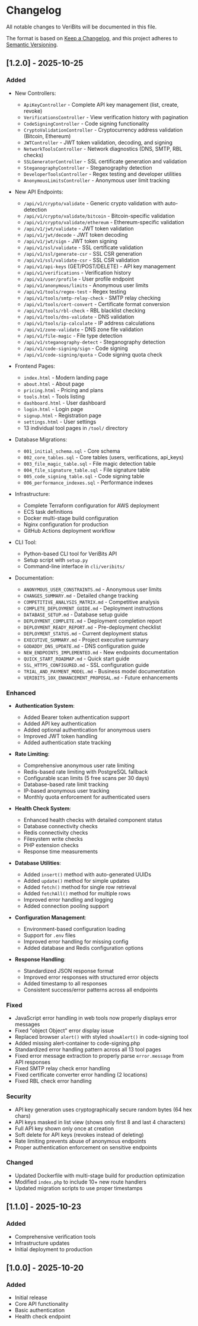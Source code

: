 # Changelog

All notable changes to VeriBits will be documented in this file.

The format is based on [Keep a Changelog](https://keepachangelog.com/en/1.0.0/),
and this project adheres to [Semantic Versioning](https://semver.org/spec/v2.0.0.html).

## [1.2.0] - 2025-10-25

### Added
- New Controllers:
  - `ApiKeyController` - Complete API key management (list, create, revoke)
  - `VerificationsController` - View verification history with pagination
  - `CodeSigningController` - Code signing functionality
  - `CryptoValidationController` - Cryptocurrency address validation (Bitcoin, Ethereum)
  - `JWTController` - JWT token validation, decoding, and signing
  - `NetworkToolsController` - Network diagnostics (DNS, SMTP, RBL checks)
  - `SSLGeneratorController` - SSL certificate generation and validation
  - `SteganographyController` - Steganography detection
  - `DeveloperToolsController` - Regex testing and developer utilities
  - `AnonymousLimitsController` - Anonymous user limit tracking

- New API Endpoints:
  - `/api/v1/crypto/validate` - Generic crypto validation with auto-detection
  - `/api/v1/crypto/validate/bitcoin` - Bitcoin-specific validation
  - `/api/v1/crypto/validate/ethereum` - Ethereum-specific validation
  - `/api/v1/jwt/validate` - JWT token validation
  - `/api/v1/jwt/decode` - JWT token decoding
  - `/api/v1/jwt/sign` - JWT token signing
  - `/api/v1/ssl/validate` - SSL certificate validation
  - `/api/v1/ssl/generate-csr` - SSL CSR generation
  - `/api/v1/ssl/validate-csr` - SSL CSR validation
  - `/api/v1/api-keys` (GET/POST/DELETE) - API key management
  - `/api/v1/verifications` - Verification history
  - `/api/v1/user/profile` - User profile endpoint
  - `/api/v1/anonymous/limits` - Anonymous user limits
  - `/api/v1/tools/regex-test` - Regex testing
  - `/api/v1/tools/smtp-relay-check` - SMTP relay checking
  - `/api/v1/tools/cert-convert` - Certificate format conversion
  - `/api/v1/tools/rbl-check` - RBL blacklist checking
  - `/api/v1/tools/dns-validate` - DNS validation
  - `/api/v1/tools/ip-calculate` - IP address calculations
  - `/api/v1/zone-validate` - DNS zone file validation
  - `/api/v1/file-magic` - File type detection
  - `/api/v1/steganography-detect` - Steganography detection
  - `/api/v1/code-signing/sign` - Code signing
  - `/api/v1/code-signing/quota` - Code signing quota check

- Frontend Pages:
  - `index.html` - Modern landing page
  - `about.html` - About page
  - `pricing.html` - Pricing and plans
  - `tools.html` - Tools listing
  - `dashboard.html` - User dashboard
  - `login.html` - Login page
  - `signup.html` - Registration page
  - `settings.html` - User settings
  - 13 individual tool pages in `/tool/` directory

- Database Migrations:
  - `001_initial_schema.sql` - Core schema
  - `002_core_tables.sql` - Core tables (users, verifications, api_keys)
  - `003_file_magic_table.sql` - File magic detection table
  - `004_file_signature_table.sql` - File signature table
  - `005_code_signing_table.sql` - Code signing table
  - `006_performance_indexes.sql` - Performance indexes

- Infrastructure:
  - Complete Terraform configuration for AWS deployment
  - ECS task definitions
  - Docker multi-stage build configuration
  - Nginx configuration for production
  - GitHub Actions deployment workflow

- CLI Tool:
  - Python-based CLI tool for VeriBits API
  - Setup script with `setup.py`
  - Command-line interface in `cli/veribits/`

- Documentation:
  - `ANONYMOUS_USER_CONSTRAINTS.md` - Anonymous user limits
  - `CHANGES_SUMMARY.md` - Detailed change tracking
  - `COMPETITIVE_ANALYSIS_MATRIX.md` - Competitive analysis
  - `COMPLETE_DEPLOYMENT_GUIDE.md` - Deployment instructions
  - `DATABASE_SETUP.md` - Database setup guide
  - `DEPLOYMENT_COMPLETE.md` - Deployment completion report
  - `DEPLOYMENT_READY_REPORT.md` - Pre-deployment checklist
  - `DEPLOYMENT_STATUS.md` - Current deployment status
  - `EXECUTIVE_SUMMARY.md` - Project executive summary
  - `GODADDY_DNS_UPDATE.md` - DNS configuration guide
  - `NEW_ENDPOINTS_IMPLEMENTED.md` - New endpoints documentation
  - `QUICK_START_ROADMAP.md` - Quick start guide
  - `SSL_HTTPS_CONFIGURED.md` - SSL configuration guide
  - `TRIAL_AND_PAYMENT_MODEL.md` - Business model documentation
  - `VERIBITS_10X_ENHANCEMENT_PROPOSAL.md` - Future enhancements

### Enhanced
- **Authentication System**:
  - Added Bearer token authentication support
  - Added API key authentication
  - Added optional authentication for anonymous users
  - Improved JWT token handling
  - Added authentication state tracking

- **Rate Limiting**:
  - Comprehensive anonymous user rate limiting
  - Redis-based rate limiting with PostgreSQL fallback
  - Configurable scan limits (5 free scans per 30 days)
  - Database-based rate limit tracking
  - IP-based anonymous user tracking
  - Monthly quota enforcement for authenticated users

- **Health Check System**:
  - Enhanced health checks with detailed component status
  - Database connectivity checks
  - Redis connectivity checks
  - Filesystem write checks
  - PHP extension checks
  - Response time measurements

- **Database Utilities**:
  - Added `insert()` method with auto-generated UUIDs
  - Added `update()` method for simple updates
  - Added `fetch()` method for single row retrieval
  - Added `fetchAll()` method for multiple rows
  - Improved error handling and logging
  - Added connection pooling support

- **Configuration Management**:
  - Environment-based configuration loading
  - Support for `.env` files
  - Improved error handling for missing config
  - Added database and Redis configuration options

- **Response Handling**:
  - Standardized JSON response format
  - Improved error responses with structured error objects
  - Added timestamp to all responses
  - Consistent success/error patterns across all endpoints

### Fixed
- JavaScript error handling in web tools now properly displays error messages
- Fixed "object Object" error display issue
- Replaced browser `alert()` with styled `showAlert()` in code-signing tool
- Added missing alert-container to code-signing.php
- Standardized error handling pattern across all 13 tool pages
- Fixed error message extraction to properly parse `error.message` from API responses
- Fixed SMTP relay check error handling
- Fixed certificate converter error handling (2 locations)
- Fixed RBL check error handling

### Security
- API key generation uses cryptographically secure random bytes (64 hex chars)
- API keys masked in list view (shows only first 8 and last 4 characters)
- Full API key shown only once at creation
- Soft delete for API keys (revokes instead of deleting)
- Rate limiting prevents abuse of anonymous endpoints
- Proper authentication enforcement on sensitive endpoints

### Changed
- Updated Dockerfile with multi-stage build for production optimization
- Modified `index.php` to include 10+ new route handlers
- Updated migration scripts to use proper timestamps

## [1.1.0] - 2025-10-23

### Added
- Comprehensive verification tools
- Infrastructure updates
- Initial deployment to production

## [1.0.0] - 2025-10-20

### Added
- Initial release
- Core API functionality
- Basic authentication
- Health check endpoint
